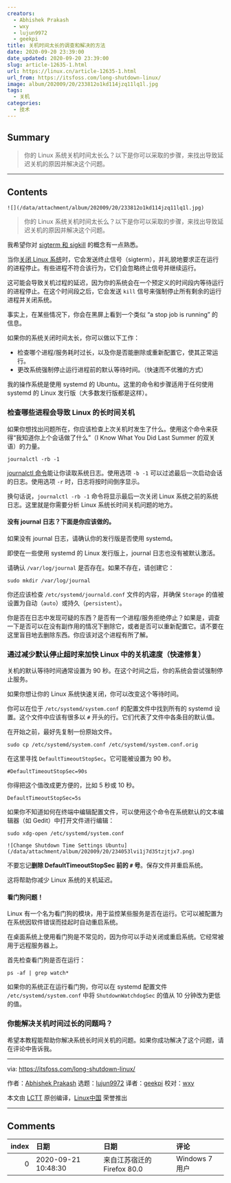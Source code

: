 ```yaml
---
creators:
  - Abhishek Prakash
  - wxy
  - lujun9972
  - geekpi
title: 关机时间太长的调查和解决的方法
date: 2020-09-20 23:39:00
date_updated: 2020-09-20 23:39:00
slug: article-12635-1.html
url: https://linux.cn/article-12635-1.html
url_from: https://itsfoss.com/long-shutdown-linux/
image: album/202009/20/233812o1kd114jzq11lq1l.jpg
tags:
  - 关机
categories:
  - 技术
---
```


## Summary

> 你的 Linux 系统关机时间太长么？以下是你可以采取的步骤，来找出导致延迟关机的原因并解决这个问题。

***

<!-- more -->

## Contents

`![](/data/attachment/album/202009/20/233812o1kd114jzq11lq1l.jpg)`

> 
> 你的 Linux 系统关机时间太长么？以下是你可以采取的步骤，来找出导致延迟关机的原因并解决这个问题。
> 
> 
> 

我希望你对 [sigterm 和 sigkill](https://linuxhandbook.com/sigterm-vs-sigkill/) 的概念有一点熟悉。

当你[关闭 Linux 系统](https://itsfoss.com/schedule-shutdown-ubuntu/)时，它会发送终止信号（sigterm），并礼貌地要求正在运行的进程停止。有些进程不符合该行为，它们会忽略终止信号并继续运行。

这可能会导致关机过程的延迟，因为你的系统会在一个预定义的时间段内等待运行的进程停止。在这个时间段之后，它会发送 `kill` 信号来强制停止所有剩余的运行进程并关闭系统。

事实上，在某些情况下，你会在黑屏上看到一个类似 “a stop job is running” 的信息。

如果你的系统关闭时间太长，你可以做以下工作：

* 检查哪个进程/服务耗时过长，以及你是否能删除或重新配置它，使其正常运行。
* 更改系统强制停止运行进程前的默认等待时间。（快速而不优雅的方式）

我的操作系统是使用 systemd 的 Ubuntu。这里的命令和步骤适用于任何使用 systemd 的 Linux 发行版（大多数发行版都是这样）。

### 检查哪些进程会导致 Linux 的长时间关机

如果你想找出问题所在，你应该检查上次关机时发生了什么。使用这个命令来获得“我知道你上个会话做了什么”（I Know What You Did Last Summer 的双关语）的力量。

```shell
journalctl -rb -1
```

[journalctl 命令](https://linuxhandbook.com/journalctl-command/)能让你读取系统日志。使用选项 `-b -1` 可以过滤最后一次启动会话的日志。使用选项 `-r` 时，日志将按时间倒序显示。

换句话说，`journalctl -rb -1` 命令将显示最后一次关闭 Linux 系统之前的系统日志。这里就是你需要分析 Linux 系统长时间关机问题的地方。

#### 没有 journal 日志？下面是你应该做的。

如果没有 journal 日志，请确认你的发行版是否使用 systemd。

即使在一些使用 systemd 的 Linux 发行版上，journal 日志也没有被默认激活。

请确认 `/var/log/journal` 是否存在。如果不存在，请创建它：

```shell
sudo mkdir /var/log/journal
```

你还应该检查 `/etc/systemd/journald.conf` 文件的内容，并确保 `Storage` 的值被设置为自动（`auto`）或持久（`persistent`）。

你是否在日志中发现可疑的东西？是否有一个进程/服务拒绝停止？如果是，调查一下是否可以在没有副作用的情况下删除它，或者是否可以重新配置它。请不要在这里盲目地去删除东西。你应该对这个进程有所了解。

### 通过减少默认停止超时来加快 Linux 中的关机速度（快速修复）

关机的默认等待时间通常设置为 90 秒。在这个时间之后，你的系统会尝试强制停止服务。

如果你想让你的 Linux 系统快速关闭，你可以改变这个等待时间。

你可以在位于 `/etc/systemd/system.conf` 的配置文件中找到所有的 systemd 设置。这个文件中应该有很多以 `#` 开头的行。它们代表了文件中各条目的默认值。

在开始之前，最好先复制一份原始文件。

```shell
sudo cp /etc/systemd/system.conf /etc/systemd/system.conf.orig
```

在这里寻找 `DefaultTimeoutStopSec`。它可能被设置为 90 秒。

```shell
#DefaultTimeoutStopSec=90s
```

你得把这个值改成更方便的，比如 5 秒或 10 秒。

```shell
DefaultTimeoutStopSec=5s
```

如果你不知道如何在终端中编辑配置文件，可以使用这个命令在系统默认的文本编辑器（如 Gedit）中打开文件进行编辑：

```shell
sudo xdg-open /etc/systemd/system.conf
```

`![Change Shutdown Time Settings Ubuntu](/data/attachment/album/202009/20/234053lvi1j7d35tzjtjx7.png)`

不要忘记**删除 DefaultTimeoutStopSec 前的 `#` 号**。保存文件并重启系统。

这将帮助你减少 Linux 系统的关机延迟。

#### 看门狗问题！

Linux 有一个名为看门狗的模块，用于监控某些服务是否在运行。它可以被配置为在系统因软件错误而挂起时自动重启系统。

在桌面系统上使用看门狗是不常见的，因为你可以手动关闭或重启系统。它经常被用于远程服务器上。

首先检查看门狗是否在运行：

```shell
ps -af | grep watch*
```

如果你的系统正在运行看门狗，你可以在 systemd 配置文件 `/etc/systemd/system.conf` 中将 `ShutdownWatchdogSec` 的值从 10 分钟改为更低的值。

### 你能解决关机时间过长的问题吗？

希望本教程能帮助你解决系统长时间关机的问题。如果你成功解决了这个问题，请在评论中告诉我。

---

via: https://itsfoss.com/long-shutdown-linux/

作者：[Abhishek Prakash](https://itsfoss.com/author/abhishek/) 选题：[lujun9972](https://github.com/lujun9972) 译者：[geekpi](https://github.com/geekpi) 校对：[wxy](https://github.com/wxy)

本文由 [LCTT](https://github.com/LCTT/TranslateProject) 原创编译，[Linux中国](https://linux.cn/) 荣誉推出

***

## Comments

|   index | 日期                | 日期                                       | 评论                                                                       |
|--------:|:--------------------|:-------------------------------------------|:---------------------------------------------------------------------------|
|       0 | 2020-09-21 10:48:30 | 来自江苏宿迁的 Firefox 80.0|Windows 7 用户 | linux关机确实快，我笔记本debian是最小化安装的，关机通常3,4秒这样就关掉了。 |
